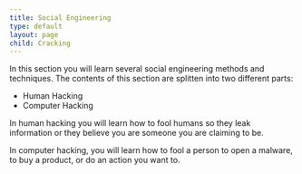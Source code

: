```yaml
---
title: Social Engineering
type: default
layout: page
child: Cracking
---
```


In this section you will learn several social engineering methods and
techniques. The contents of this section are splitten into two different parts:

- Human Hacking
- Computer Hacking

In human hacking you will learn how to fool humans so they leak information or
they believe you are someone you are claiming to be.

In computer hacking, you will learn how to fool a person to open a malware, to
buy a product, or do an action you want to.
